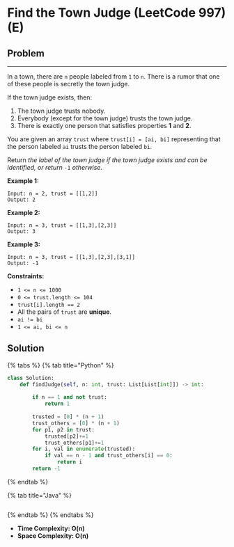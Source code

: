 # Find the Town Judge (LeetCode 997) (E)

## Problem

****

In a town, there are `n` people labeled from `1` to `n`. There is a rumor that one of these people is secretly the town judge.

If the town judge exists, then:

1. The town judge trusts nobody.
2. Everybody (except for the town judge) trusts the town judge.
3. There is exactly one person that satisfies properties **1** and **2**.

You are given an array `trust` where `trust[i] = [ai, bi]` representing that the person labeled `ai` trusts the person labeled `bi`.

Return _the label of the town judge if the town judge exists and can be identified, or return_ `-1` _otherwise_.

&#x20;

**Example 1:**

```
Input: n = 2, trust = [[1,2]]
Output: 2
```

**Example 2:**

```
Input: n = 3, trust = [[1,3],[2,3]]
Output: 3
```

**Example 3:**

```
Input: n = 3, trust = [[1,3],[2,3],[3,1]]
Output: -1
```

&#x20;

**Constraints:**

* `1 <= n <= 1000`
* `0 <= trust.length <= 104`
* `trust[i].length == 2`
* All the pairs of `trust` are **unique**.
* `ai != bi`
* `1 <= ai, bi <= n`



## Solution&#x20;

{% tabs %}
{% tab title="Python" %}
```python
class Solution:
    def findJudge(self, n: int, trust: List[List[int]]) -> int:
        
        if n == 1 and not trust:
            return 1
        
        trusted = [0] * (n + 1)
        trust_others = [0] * (n + 1)
        for p1, p2 in trust:
            trusted[p2]+=1
            trust_others[p1]+=1
        for i, val in enumerate(trusted):
            if val == n - 1 and trust_others[i] == 0:
                return i
        return -1
```
{% endtab %}

{% tab title="Java" %}
```java
```
{% endtab %}
{% endtabs %}

* **Time Complexity: O(n)**
* **Space Complexity: O(n)**
